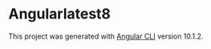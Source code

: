 # Angularlatest8

This project was generated with [Angular CLI](https://github.com/angular/angular-cli) version 10.1.2.

